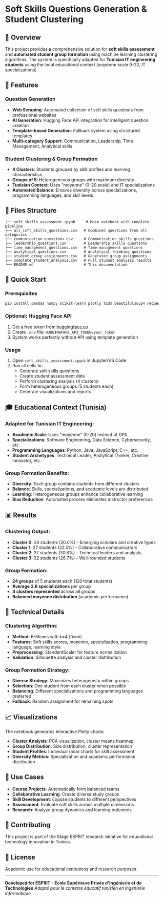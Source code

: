 # Soft Skills Questions Generation & Student Clustering

## 📖 Overview

This project provides a comprehensive solution for **soft skills assessment** and **automated student group formation** using machine learning clustering algorithms. The system is specifically adapted for **Tunisian IT engineering students** using the local educational context (moyenne scale 0-20, IT specializations).

## 🎯 Features

### Question Generation
- **Web Scraping**: Automated collection of soft skills questions from professional websites
- **AI Generation**: Hugging Face API integration for intelligent question creation
- **Template-based Generation**: Fallback system using structured templates
- **Multi-category Support**: Communication, Leadership, Time Management, Analytical skills

### Student Clustering & Group Formation
- **4 Clusters**: Students grouped by skill profiles and learning characteristics
- **Groups of 5**: Heterogeneous groups with maximum diversity
- **Tunisian Context**: Uses "moyenne" (0-20 scale) and IT specializations
- **Automated Balance**: Ensures diversity across specializations, programming languages, and skill levels

## 📁 Files Structure

```
├── soft_skills_assessment.ipynb     # Main notebook with complete pipeline
├── all_soft_skills_questions.csv   # Combined questions from all categories
├── communication_questions.csv     # Communication skills questions
├── leadership_questions.csv        # Leadership skills questions  
├── time_management_questions.csv   # Time management questions
├── analytical_questions.csv        # Analytical thinking questions
├── student_group_assignments.csv   # Generated group assignments
├── complete_student_analysis.csv   # Full student analysis results
└── README.md                       # This documentation
```

## 🚀 Quick Start

### Prerequisites
```bash
pip install pandas numpy scikit-learn plotly tqdm beautifulsoup4 requests python-dotenv
```

### Optional: Hugging Face API
1. Get a free token from [huggingface.co](https://huggingface.co)
2. Create `.env` file: `HUGGINGFACE_API_TOKEN=your_token`
3. System works perfectly without API using template generation

### Usage
1. Open `soft_skills_assessment.ipynb` in Jupyter/VS Code
2. Run all cells to:
   - Generate soft skills questions
   - Create student assessment data
   - Perform clustering analysis (4 clusters)
   - Form heterogeneous groups (5 students each)
   - Generate visualizations and reports

## 🎓 Educational Context (Tunisia)

### Adapted for Tunisian IT Engineering:
- **Academic Scale**: Uses "moyenne" (0-20) instead of GPA
- **Specializations**: Software Engineering, Data Science, Cybersecurity, etc.
- **Programming Languages**: Python, Java, JavaScript, C++, etc.
- **Student Archetypes**: Technical Leader, Analytical Thinker, Creative Innovator, etc.

### Group Formation Benefits:
- **Diversity**: Each group contains students from different clusters
- **Balance**: Skills, specializations, and academic levels are distributed
- **Learning**: Heterogeneous groups enhance collaborative learning
- **Bias Reduction**: Automated process eliminates instructor preferences

## 📊 Results

### Clustering Output:
- **Cluster 0**: 24 students (20.0%) - Emerging scholars and creative types
- **Cluster 1**: 27 students (22.5%) - Collaborative communicators  
- **Cluster 2**: 37 students (30.8%) - Technical leaders and analysts
- **Cluster 3**: 32 students (26.7%) - Well-rounded students

### Group Formation:
- **24 groups** of 5 students each (120 total students)
- **Average 3.8 specializations** per group
- **4 clusters represented** across all groups
- **Balanced moyenne distribution** (academic performance)

## 🔧 Technical Details

### Clustering Algorithm:
- **Method**: K-Means with k=4 (fixed)
- **Features**: Soft skills scores, moyenne, specialization, programming language, learning style
- **Preprocessing**: StandardScaler for feature normalization
- **Validation**: Silhouette analysis and cluster distribution

### Group Formation Strategy:
- **Diverse Strategy**: Maximizes heterogeneity within groups
- **Selection**: One student from each cluster when possible
- **Balancing**: Different specializations and programming languages preferred
- **Fallback**: Random assignment for remaining spots

## 📈 Visualizations

The notebook generates interactive Plotly charts:
- **Cluster Analysis**: PCA visualization, cluster means heatmap
- **Group Distribution**: Size distribution, cluster representation
- **Student Profiles**: Individual radar charts for skill assessment
- **Diversity Metrics**: Specialization and academic performance distribution

## 🌟 Use Cases

- **Course Projects**: Automatically form balanced teams
- **Collaborative Learning**: Create diverse study groups  
- **Skill Development**: Expose students to different perspectives
- **Assessment**: Evaluate soft skills across multiple dimensions
- **Research**: Analyze group dynamics and learning outcomes

## 🤝 Contributing

This project is part of the Stage ESPRIT research initiative for educational technology innovation in Tunisia.

## 📄 License

Academic use for educational institutions and research purposes.

---

**Developed for ESPRIT - École Supérieure Privée d'Ingénierie et de Technologies**
*Adapté pour le contexte éducatif tunisien en ingénierie informatique*
